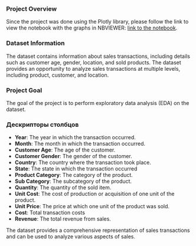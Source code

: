 ### Project Overview

Since the project was done using the Plotly library, please follow the link to view the notebook with the graphs in NBVIEWER: [link to the notebook](https://nbviewer.org/github/SergeyK-DS/Data-Analysis-Projects/blob/main/Transaction-analysis/analysis_transactions.ipynb).
### Dataset Information

The dataset contains information about sales transactions, including details such as customer age, gender, location, and sold products. The dataset provides an opportunity to analyze sales transactions at multiple levels, including product, customer, and location.

### Project Goal

The goal of the project is to perform exploratory data analysis (EDA) on the dataset.


### Дескрипторы столбцов

- **Year**: The year in which the transaction occurred.
- **Month**: The month in which the transaction occurred.
- **Customer Age**: The age of the customer.
- **Customer Gender**: The gender of the customer.
- **Country**: The country where the transaction took place.
- **State**: The state in which the transaction occurred
- **Product Category**: The category of the product.
- **Sub Category**: The subcategory of the product.
- **Quantity**: The quantity of the sold item.
- **Unit Cost**: The cost of production or acquisition of one unit of the product.
- **Unit Price**: The price at which one unit of the product was sold.
- **Cost**: Total transaction costs
- **Revenue**: The total revenue from sales.

The dataset provides a comprehensive representation of sales transactions and can be used to analyze various aspects of sales.
